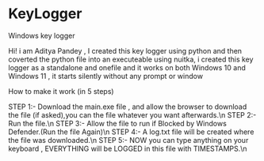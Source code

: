 # KeyLogger
Windows key logger

Hi! i am Aditya Pandey , I created this key logger using python and then coverted the python file into an executeable using nuitka, i created this key logger as a standalone and onefile and it works on both Windows 10 and Windows 11 , it starts silently without any prompt or window 

How to make it work (in 5 steps)

STEP 1:- Download the main.exe file , and allow the browser to download the file (if asked),you can the file whatever you want afterwards.\n
STEP 2:- Run the file.\n
STEP 3:- Allow the file to run if Blocked by Windows Defender.(Run the file Again)\n
STEP 4:- A log.txt file will be created where the file was downloaded.\n
STEP 5:- NOW you can type anything on your keyboard , EVERYTHING will be LOGGED in this file with TIMESTAMPS.\n

